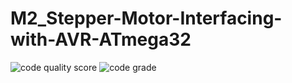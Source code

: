 # M2_Stepper-Motor-Interfacing-with-AVR-ATmega32
![code quality score](https://api.codiga.io/project/33175/score/svg)
![code grade](https://api.codiga.io/project/33175/status/svg)
